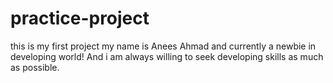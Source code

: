 # practice-project
this is my first project
my name is Anees Ahmad and currently a newbie in developing world!
And i am always willing to seek developing skills as much as possible.
